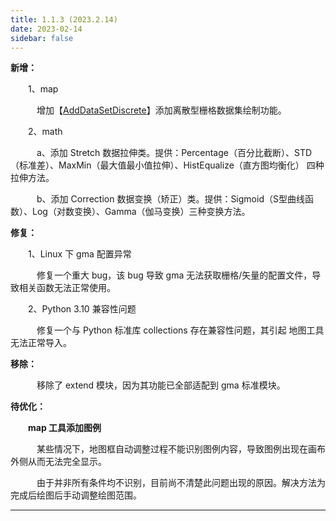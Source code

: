 ```yaml
---
title: 1.1.3 (2023.2.14)
date: 2023-02-14
sidebar: false
---
```


<font color="#616AE5"><i class="fas fa-award"></i></font> **新增：**

&emsp;　1、map

&emsp;　　增加【[AddDataSetDiscrete](/UserGuide/map/plot/MapFrame/AddDataSetDiscrete.html)】添加离散型栅格数据集绘制功能。

&emsp;　2、math

&emsp;　　a、添加 Stretch 数据拉伸类。提供：Percentage（百分比截断）、STD（标准差）、MaxMin（最大值最小值拉伸）、HistEqualize（直方图均衡化） 四种拉伸方法。

&emsp;　　b、添加 Correction 数据变换（矫正）类。提供：Sigmoid（S型曲线函数）、Log（对数变换）、Gamma（伽马变换）三种变换方法。

<font color="#FFA500"><i class="fas fa-tools"></i></font> **修复：**

&emsp;　1、Linux 下 gma 配置异常 

&emsp;　　修复一个重大 bug，该 bug 导致 gma 无法获取栅格/矢量的配置文件，导致相关函数无法正常使用。

&emsp;　2、Python 3.10 兼容性问题

&emsp;　　修复一个与 Python 标准库 collections 存在兼容性问题，其引起 地图工具 无法正常导入。

<i class="far fa-trash-alt"></i> **移除：**

&emsp;　　移除了 extend 模块，因为其功能已全部适配到 gma 标准模块。

<font color="#FF4500"><i class="fas fa-exclamation-circle"></i></font> **待优化：**

**&emsp;　map 工具添加图例**

&emsp;　　某些情况下，地图框自动调整过程不能识别图例内容，导致图例出现在画布外侧从而无法完全显示。

&emsp;　　由于并非所有条件均不识别，目前尚不清楚此问题出现的原因。解决方法为完成后绘图后手动调整绘图范围。

---

